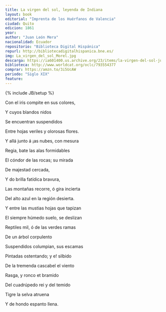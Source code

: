 ```yaml
---
title: La virgen del sol, leyenda de Indiana
layout: book
editorial: "Imprenta de los Huérfanos de Valencia"
ciudad: Quito
edicion: 1861
year: 
author: "Juan León Mera"
nacionalidad: Ecuador
repositorio: "Biblioteca Digital Hispánica"
repurl: http://bibliotecadigitalhispanica.bne.es/
img: La_virgen_del_sol_Morel.jpg
descarga: https://ia601400.us.archive.org/23/items/la-virgen-del-sol-juan-leon-mera/La%20virgen%20del%20sol%20-%20Juan%20Le%C3%B3n%20Mera.pdf
biblioteca: http://www.worldcat.org/oclc/793554377
comprar: https://amzn.to/3i5UcAW
periodo: "Siglo XIX"
feature: 
---
```

{% include JB/setup %}

Con el iris compite en sus colores,
 
Y cuyos blandos nidos
 
Se encuentran suspendidos
 
Entre hojas veriles y olorosas flores.
 
Y allá junto á ¡as nubes, con mesura
 
Regia, bate las alas formidables
 
El cóndor de las rocas; su mirada
 
De majestad cercada,
 
Y do brilla fatídica bravura,
 
Las montañas recorre, ó gira incierta
 
Del alto azul en la región desierta.
 
Y entre las mustias hojas que tapizan
 
El siempre húmedo suelo, se deslizan
 
Reptiles mil, ó de las verdes ramas
 
De un árbol corpulento
 
Suspendidos columpian, sus escamas
 
Pintadas ostentando; y e! silbido
 
De la tremenda cascabel el viento
 
Rasga, y ronco et bramido
 
Del cuadrúpedo rei y del temido
 
Tigre la selva atruena
 
Y de hondo espanto llena. 
